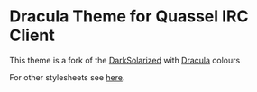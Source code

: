 Dracula Theme for Quassel IRC Client
================

This theme is a fork of the [DarkSolarized](https://gist.github.com/Zren/e91ad5197f9d6b6d410f) with [Dracula](https://github.com/dracula/dracula-theme) colours

For other stylesheets see [here](http://bugs.quassel-irc.org/projects/quassel-irc/wiki/Stylesheet_Gallery).

